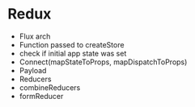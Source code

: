 # Redux

+ Flux arch
+ Function passed to createStore
+ check if initial app state was set
+ Connect(mapStateToProps, mapDispatchToProps)
+ Payload
+ Reducers
+ combineReducers
+ formReducer